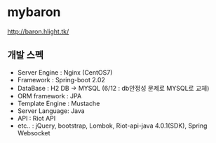 # mybaron
http://baron.hlight.tk/

개발 스펙
-------------
+	Server Engine : Nginx (CentOS7)
+	Framework : Spring-boot 2.02
+	DataBase : H2 DB → MYSQL   (6/12 : db안정성 문제로 MYSQL로 교체)
+	ORM framework : JPA
+	Template Engine : Mustache
+	Server Language: Java
+	API : Riot API
+	etc.. : jQuery, bootstrap, Lombok, Riot-api-java 4.0.1(SDK), Spring Websocket

